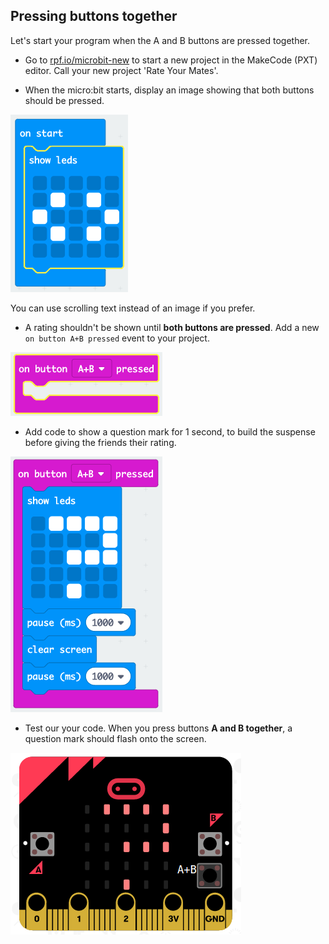 ## Pressing buttons together

Let's start your program when the A and B buttons are pressed together.

+ Go to <a href="https://rpf.io/microbit-new" target="_blank">rpf.io/microbit-new</a> to start a new project in the MakeCode (PXT) editor. Call your new project 'Rate Your Mates'.

+ When the micro:bit starts, display an image showing that both buttons should be pressed.

![skjermbilde](images/rate-start-img.png)

You can use scrolling text instead of an image if you prefer.

+ A rating shouldn't be shown until **both buttons are pressed**. Add a new `on button A+B pressed` event to your project.

![skjermbilde](images/rate-ab.png)

+ Add code to show a question mark for 1 second, to build the suspense before giving the friends their rating.

![skjermbilde](images/rate-question.png)

+ Test our your code. When you press buttons **A and B together**, a question mark should flash onto the screen.

![skjermbilde](images/rate-question-test.png)